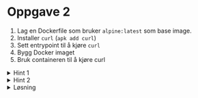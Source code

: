 # Oppgave 2

1. Lag en Dockerfile som bruker `alpine:latest` som base image.
1. Installer `curl` (`apk add curl`)
1. Sett entrypoint til å kjøre `curl`
1. Bygg Docker imaget
1. Bruk containeren til å kjøre curl

<details>
<summary>Hint 1</summary>

```
docker build -t curler .
```
</details>

<details>
<summary>Hint 2</summary>

```
docker run curler <url>
```
</details>

<details>
<summary>Løsning</summary>

```
FROM alpine:latest
RUN apk add curl
ENTRYPOINT ["curl"]
```
</details>